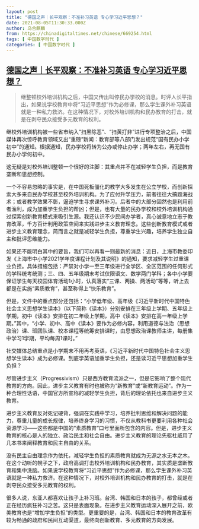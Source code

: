 ```yaml
---
layout: post
title: "德国之声｜长平观察：不准补习英语 专心学习近平思想？"
date: 2021-08-05T11:30:33.000Z
author: 乌合麒麟
from: https://chinadigitaltimes.net/chinese/669254.html
tags: [ 中国数字时代 ]
categories: [ 中国数字时代 ]
---
```

<!--1628163033000-->
[德国之声｜长平观察：不准补习英语 专心学习近平思想？](https://chinadigitaltimes.net/chinese/669254.html)
------

<div>
<blockquote><p>继整顿校外培训机构之后，中国又传出叫停民办学校的消息。时评人长平指出，如果说学校教育中将“习近平思想”作为必修课，那么学生课外补习英语就是一种私力救济。在这种情况下，对校外培训机构和民办教育的打击，就是在剥夺民众接受多元教育的权利。</p></blockquote><p>继校外培训机构被一些省市纳入“扫黑除恶”、“扫黄打非”进行专项整治之后，中国媒体再次惊呼教育领域又出“重磅”新闻：教育部等八部门发出规范“国有民办小学初中”的通知。根据通知，民办学校将转为公办或停止办学；两年左右，再无国有民办小学何初中。</p><p>这无疑是对校外培训整顿一个很好的注脚：其重点并不在减轻学生负担，而是教育垄断和思想控制。</p><p>一个不容易忽略的事实是，在中国死板僵化的教学大多发生在公立学校，而创新探索大多来自民办学校甚至校外培训机构。为了应付升学压力，前者往往大搞题海战术；或者教学效果不彰，逼迫学生寻求课外补习。后者中的大部分固然也是利用前者渔利，成为加重学生负担的帮凶；但是，也有大量的民办学校和校外培训机构通过探索创新教育模式来吸引生源。我还认识不少民间办学者，真心诚意地立志于教育改革，千方百计利用政策空间来实践进步主义教育理念。这些创新教育模式或者进步主义教育理念，简而言之就是减轻学生负担，尊重学生兴趣，培养学生独立自主和批评思维能力。 </p><p>如果还不能明白其中的要旨，我们可以再看一则最新的消息：近日，上海市教委印发《上海市中小学2021学年度课程计划及其说明》的通知，要求减轻学生过重课业负担。具体措施包括：严禁对小学一至三年级进行全学区、全区范围的任何形式的学科统考统测；三、四、五年级期末考试仅限语文、数学两门学科；各中小学要保证学生每天校园体育活动1小时，认真落实“三课、两操、两活动”等等，听上去都是在实施“素质教育”，甚至称得上“快乐教育”。 </p><p>但是，文件中的重点部分还包括：“小学低年级、高年级《习近平新时代中国特色社会主义思想学生读本》（以下简称《读本》）分别安排在三年级上学期、五年级上学期，初中《读本》安排在初二年级上学期，高中《读本》安排在高一年级上学期。”其中，“小学、初中、高中《读本》要作为必修内容，利用道德与法治（思想政治）课、班团队课、校本课程等统筹安排课时，由思想政治课教师主讲，每册集中学习1学期，平均每周1课时。” </p><p>社交媒体总结重点是小学期末不用再考英语，《习近平新时代中国特色社会主义思想学生读本》成为必修课。到底学英语加重学生负担，还是读习近平思想加重学生负担？ </p><p>尽管进步主义（Progressivism）只是西方教育流派之一，但是它影响了整个现代教育的方向。因此，进步主义教育有时也被称为“新教育”或“新教育运动”。作为一种合理性话语，中国官方所宣称的减轻学生负担，背后的理论依托也来自进步主义教育。 </p><p>进步主义教育反对死记硬背，强调在实践中学习，培养批判思维和解决问题的能力，尊重儿童的成长规律，培养终身学习的习惯，不仅从教科书更要利用各种社会资源学习——这些都是中国的“素质教育”口号里面所包含的内容。但是，进步主义教育的核心是人的独立、政治民主和社会自由。进步主义教育的理论先驱杜威用了几本书来阐释教育和民主自由的关系。 </p><p>没有民主自由理念作为依托，减轻学生负担的素质教育就成为无源之水无本之木。在这个动听的幌子之下，政府高调打击校外培训机构和民办教育，其实质是垄断教育和集中洗脑。如果说学校教育将“习近平思想”作为必修课，那么学生课外补习英语就是一种私力救济。在这种情况下，对校外培训机构和民办教育的打击，就是在剥夺民众接受多元教育的权利。 </p><p>很多人说，东亚人都喜欢让孩子上补习班。台湾、韩国和日本的孩子，都曾经或者正在经历疯狂补习之苦。这只是表面现象。在进步主义教育运动深入展开之前，欧美教育也是“增加学生负担”的类型。更重要的是，台湾、韩国和日本的教育改革有较为畅通的政府和民间互动渠道，最终向创新教育、多元教育的方向发展。 </p>
</div>
